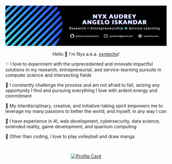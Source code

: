 <p align="center">
  <a href="https://xyntechx.com/">
    <img src="https://github.com/xyntechx/xyntechx/blob/master/banner.png" alt="Nyx's Banner" width="600"/>
  </a>
</p>

<p align="center">Hello 👋 I'm Nyx a.k.a. <a href="https://xyntechx.com/">xyntechx</a>!</p>

✨️ I love to experiment with the unprecedented and innovate impactful solutions in my research, entrepreneurial, and service-learning pursuits in computer science and intersecting fields

🎯 I constantly challenge the process and am not afraid to fail, seizing any opportunity I find and pursuing everything I love with ardent energy and commitment

🌱 My interdisciplinary, creative, and initiative-taking spirit empowers me to leverage my many passions to better the world, and myself, in any way I can

🧠 I have experience in AI, web development, cybersecurity, data science, extended reality, game development, and quantum computing

🏐 Other than coding, I love to play volleyball and draw manga

<br/>

<p align="center">
  <a href="https://xyntechx.com/">
      <img
           src="https://github-readme-stats.vercel.app/api/?username=xyntechx&show_icons=true&include_all_commits=true&count_private=true&title_color=ff6633&text_color=ffffff&icon_color=ff6633&border_color=ff6633&bg_color=232323"
           alt="Profile Card"
           width="350"
      />
  </a>
</p>

